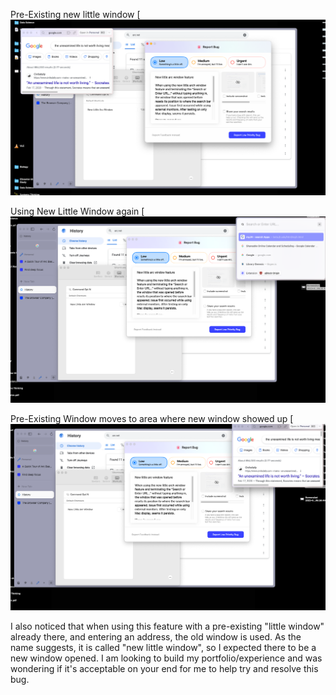 
Pre-Existing new little window
[![alt text](https://github.com/AbuTabla/Arc_Browser_Ticket/blob/main/1.png)

Using New Little Window again
[![alt text](https://github.com/AbuTabla/Arc_Browser_Ticket/blob/main/2.png)

Pre-Existing Window moves to area where new window showed up
[![alt text](https://github.com/AbuTabla/Arc_Browser_Ticket/blob/main/3.png)


I also noticed that when using this feature with a pre-existing "little window" already there, and entering an address, the old window is used. As the name suggests, it is called "new little window", so I expected there to be a new window opened. I am looking to build my portfolio/experience and was wondering if it's acceptable on your end for me to help try and resolve this bug. 
